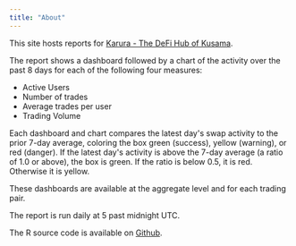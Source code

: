 ```yaml
---
title: "About"
---
```


This site hosts reports for [Karura - The DeFi Hub of Kusama](acala.network/karura).

The report shows a dashboard followed by a chart of the activity over the past 8 days for each of the following four measures:

* Active Users
* Number of trades
* Average trades per user
* Trading Volume

Each dashboard and chart compares the latest day's swap activity to the prior 7-day average, coloring the box green (success), yellow (warning), or red (danger). If the latest day's activity is above the 7-day average (a ratio of 1.0 or above), the box is green. If the ratio is below 0.5, it is red. Otherwise it is yellow.

These dashboards are available at the aggregate level and for each trading pair.

The report is run daily at 5 past midnight UTC.

The R source code is available on [Github](https://github.com/AcalaNetwork/karura-reports).
